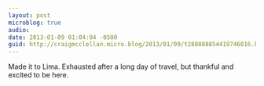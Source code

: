 ```yaml
---
layout: post
microblog: true
audio: 
date: 2013-01-09 01:04:04 -0500
guid: http://craigmcclellan.micro.blog/2013/01/09/t288888854419746816.html
---
```

Made it to Lima. Exhausted after a long day of travel, but thankful and excited to be here.
